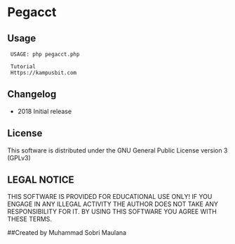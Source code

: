# Pegacct

## Usage

     USAGE: php pegacct.php

	 Tutorial
	 Https://kampusbit.com
	 
## Changelog
* 2018  Initial release

## License
This software is distributed under the GNU General Public License version 3 (GPLv3)

## LEGAL NOTICE
THIS SOFTWARE IS PROVIDED FOR EDUCATIONAL USE ONLY! IF YOU ENGAGE IN ANY ILLEGAL ACTIVITY THE AUTHOR DOES NOT TAKE ANY RESPONSIBILITY FOR IT. BY USING THIS SOFTWARE YOU AGREE WITH THESE TERMS.

##Created by
Muhammad Sobri Maulana
